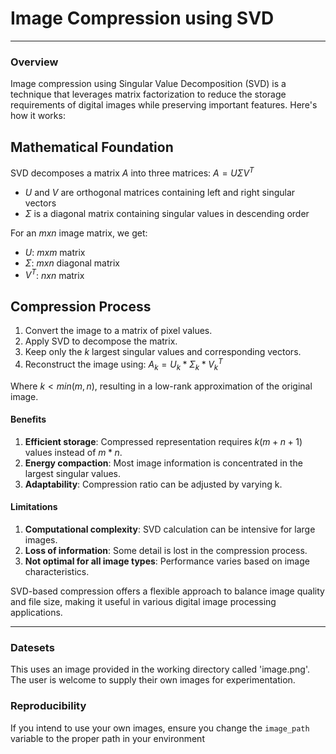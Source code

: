 # Image Compression using SVD
___

### Overview

Image compression using Singular Value Decomposition (SVD) is a technique that leverages matrix factorization to reduce the storage requirements of digital images while preserving important features. Here's how it works:

## Mathematical Foundation

SVD decomposes a matrix $A$ into three matrices: $A = UΣV^T$

- $U$ and $V$ are orthogonal matrices containing left and right singular vectors
- $Σ$ is a diagonal matrix containing singular values in descending order

For an $m x n$ image matrix, we get:
- $U$: $m x m$ matrix
- $Σ$: $m x n$ diagonal matrix
- $V^T$: $n x n$ matrix

## Compression Process

1. Convert the image to a matrix of pixel values.
2. Apply SVD to decompose the matrix.
3. Keep only the $k$ largest singular values and corresponding vectors.
4. Reconstruct the image using: $A_k = U_k * Σ_k * V_k^T$

Where $k < min(m,n)$, resulting in a low-rank approximation of the original image.

#### Benefits

1. **Efficient storage**: Compressed representation requires $k(m+n+1)$ values instead of $m*n$.
2. **Energy compaction**: Most image information is concentrated in the largest singular values.
3. **Adaptability**: Compression ratio can be adjusted by varying k.

#### Limitations

1. **Computational complexity**: SVD calculation can be intensive for large images.
2. **Loss of information**: Some detail is lost in the compression process.
3. **Not optimal for all image types**: Performance varies based on image characteristics.

SVD-based compression offers a flexible approach to balance image quality and file size, making it useful in 
various digital image processing applications.
___

### Datesets

This uses an image provided in the working directory called 'image.png'. The user is welcome to supply their own
images for experimentation.

### Reproducibility

If you intend to use your own images, ensure you change the `image_path` variable to the proper path in your environment